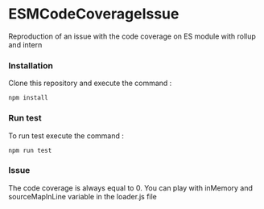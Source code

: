 # ESMCodeCoverageIssue
Reproduction of an issue with the code coverage on ES module with rollup and intern

### Installation
Clone this repository and execute the command :

```
npm install
```

### Run test
To run test execute the command :

```
npm run test
```

### Issue
The code coverage is always equal to 0.
You can play with inMemory and sourceMapInLine variable in the loader.js file